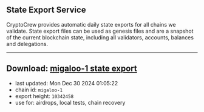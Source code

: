## State Export Service
CryptoCrew provides automatic daily state exports for all chains we validate. State export files can be used as genesis files and are a snapshot of the current blockchain state, including all validators, accounts, balances and delegations.

---
**Download: [migaloo-1 state export](https://dl-eu2.ccvalidators.com/SERVICE/migaloo/migaloo-1_export_10342458.json)**
---

- last updated: Mon Dec 30 2024 01:05:22
- chain id: `migaloo-1`
- export height: `10342458`
- use for: airdrops, local tests, chain recovery
